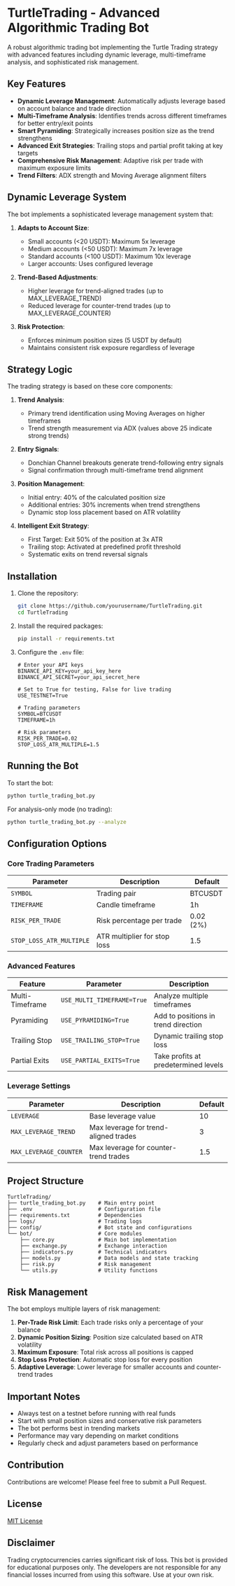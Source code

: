 # TurtleTrading - Advanced Algorithmic Trading Bot

A robust algorithmic trading bot implementing the Turtle Trading strategy with advanced features including dynamic leverage, multi-timeframe analysis, and sophisticated risk management.

## Key Features

- **Dynamic Leverage Management**: Automatically adjusts leverage based on account balance and trade direction
- **Multi-Timeframe Analysis**: Identifies trends across different timeframes for better entry/exit points
- **Smart Pyramiding**: Strategically increases position size as the trend strengthens
- **Advanced Exit Strategies**: Trailing stops and partial profit taking at key targets
- **Comprehensive Risk Management**: Adaptive risk per trade with maximum exposure limits
- **Trend Filters**: ADX strength and Moving Average alignment filters

## Dynamic Leverage System

The bot implements a sophisticated leverage management system that:

1. **Adapts to Account Size**:
   - Small accounts (<20 USDT): Maximum 5x leverage
   - Medium accounts (<50 USDT): Maximum 7x leverage
   - Standard accounts (<100 USDT): Maximum 10x leverage
   - Larger accounts: Uses configured leverage

2. **Trend-Based Adjustments**:
   - Higher leverage for trend-aligned trades (up to MAX_LEVERAGE_TREND)
   - Reduced leverage for counter-trend trades (up to MAX_LEVERAGE_COUNTER)

3. **Risk Protection**:
   - Enforces minimum position sizes (5 USDT by default)
   - Maintains consistent risk exposure regardless of leverage

## Strategy Logic

The trading strategy is based on these core components:

1. **Trend Analysis**:
   - Primary trend identification using Moving Averages on higher timeframes
   - Trend strength measurement via ADX (values above 25 indicate strong trends)

2. **Entry Signals**:
   - Donchian Channel breakouts generate trend-following entry signals
   - Signal confirmation through multi-timeframe trend alignment

3. **Position Management**:
   - Initial entry: 40% of the calculated position size
   - Additional entries: 30% increments when trend strengthens
   - Dynamic stop loss placement based on ATR volatility

4. **Intelligent Exit Strategy**:
   - First Target: Exit 50% of the position at 3x ATR
   - Trailing stop: Activated at predefined profit threshold
   - Systematic exits on trend reversal signals

## Installation

1. Clone the repository:
   ```bash
   git clone https://github.com/yourusername/TurtleTrading.git
   cd TurtleTrading
   ```

2. Install the required packages:
   ```bash
   pip install -r requirements.txt
   ```

3. Configure the `.env` file:
   ```
   # Enter your API keys
   BINANCE_API_KEY=your_api_key_here
   BINANCE_API_SECRET=your_api_secret_here
   
   # Set to True for testing, False for live trading
   USE_TESTNET=True
   
   # Trading parameters
   SYMBOL=BTCUSDT
   TIMEFRAME=1h
   
   # Risk parameters
   RISK_PER_TRADE=0.02
   STOP_LOSS_ATR_MULTIPLE=1.5
   ```

## Running the Bot

To start the bot:

```bash
python turtle_trading_bot.py
```

For analysis-only mode (no trading):

```bash
python turtle_trading_bot.py --analyze
```

## Configuration Options

### Core Trading Parameters

| Parameter | Description | Default |
|-----------|-------------|---------|
| `SYMBOL` | Trading pair | BTCUSDT |
| `TIMEFRAME` | Candle timeframe | 1h |
| `RISK_PER_TRADE` | Risk percentage per trade | 0.02 (2%) |
| `STOP_LOSS_ATR_MULTIPLE` | ATR multiplier for stop loss | 1.5 |

### Advanced Features

| Feature | Parameter | Description |
|---------|-----------|-------------|
| Multi-Timeframe | `USE_MULTI_TIMEFRAME=True` | Analyze multiple timeframes |
| Pyramiding | `USE_PYRAMIDING=True` | Add to positions in trend direction |
| Trailing Stop | `USE_TRAILING_STOP=True` | Dynamic trailing stop loss |
| Partial Exits | `USE_PARTIAL_EXITS=True` | Take profits at predetermined levels |

### Leverage Settings

| Parameter | Description | Default |
|-----------|-------------|---------|
| `LEVERAGE` | Base leverage value | 10 |
| `MAX_LEVERAGE_TREND` | Max leverage for trend-aligned trades | 3 |
| `MAX_LEVERAGE_COUNTER` | Max leverage for counter-trend trades | 1.5 |

## Project Structure

```
TurtleTrading/
├── turtle_trading_bot.py    # Main entry point
├── .env                     # Configuration file
├── requirements.txt         # Dependencies
├── logs/                    # Trading logs
├── config/                  # Bot state and configurations
└── bot/                     # Core modules
    ├── core.py              # Main bot implementation
    ├── exchange.py          # Exchange interaction
    ├── indicators.py        # Technical indicators
    ├── models.py            # Data models and state tracking
    ├── risk.py              # Risk management
    └── utils.py             # Utility functions
```

## Risk Management

The bot employs multiple layers of risk management:

1. **Per-Trade Risk Limit**: Each trade risks only a percentage of your balance
2. **Dynamic Position Sizing**: Position size calculated based on ATR volatility
3. **Maximum Exposure**: Total risk across all positions is capped
4. **Stop Loss Protection**: Automatic stop loss for every position
5. **Adaptive Leverage**: Lower leverage for smaller accounts and counter-trend trades

## Important Notes

- Always test on a testnet before running with real funds
- Start with small position sizes and conservative risk parameters
- The bot performs best in trending markets
- Performance may vary depending on market conditions
- Regularly check and adjust parameters based on performance

## Contribution

Contributions are welcome! Please feel free to submit a Pull Request.

## License

[MIT License](LICENSE)

## Disclaimer

Trading cryptocurrencies carries significant risk of loss. This bot is provided for educational purposes only. The developers are not responsible for any financial losses incurred from using this software. Use at your own risk.